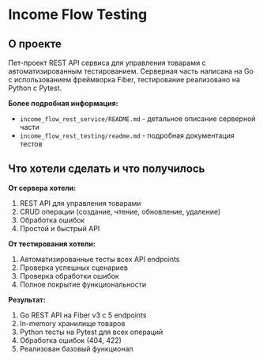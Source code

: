 # Income Flow Testing

## О проекте
Пет-проект REST API сервиса для управления товарами с автоматизированным тестированием. Серверная часть написана на Go с использованием фреймворка Fiber, тестирование реализовано на Python с Pytest.

**Более подробная информация:**
- `income_flow_rest_service/README.md` - детальное описание серверной части
- `income_flow_rest_testing/readme.md` - подробная документация тестов

## Что хотели сделать и что получилось

**От сервера хотели:**
1. REST API для управления товарами
2. CRUD операции (создание, чтение, обновление, удаление)
3. Обработка ошибок
4. Простой и быстрый API

**От тестирования хотели:**
1. Автоматизированные тесты всех API endpoints
2. Проверка успешных сценариев
3. Проверка обработки ошибок
4. Полное покрытие функциональности

**Результат:**
1. Go REST API на Fiber v3 с 5 endpoints
2. In-memory хранилище товаров
3. Python тесты на Pytest для всех операций
4. Обработка ошибок (404, 422)
5. Реализован базовый функционал 

